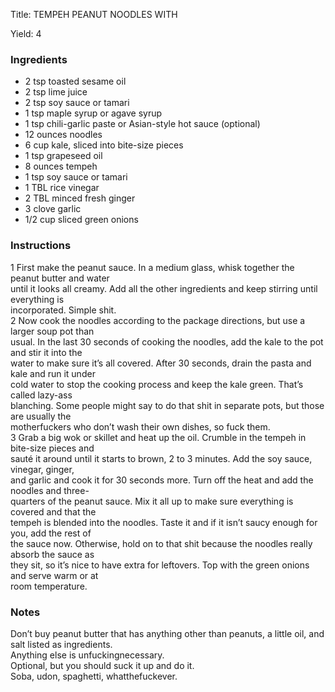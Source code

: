 <!DOCTYPE HTML PUBLIC "-//W3C//DTD HTML 4.0 Transitional//EN">
<html>
  <head>
  <title>TEMPEH PEANUT NOODLES WITH</title><link rel='stylesheet' href='style.css' type='text/css'><meta http-equiv="Content-Style-Stype" content="text/css">
     <meta http-equiv="Content-Type" content="text/html;charset=utf-8">
     </head><body><div class="recipe" itemscope itemtype="http://schema.org/Recipe"><div class='header'><p class="title"><span class="label">Title:</span> <span itemprop="name">TEMPEH PEANUT NOODLES WITH</span></p>
<p class="yields"><span class="label">Yield:</span> <span itemprop="recipeYield">4</span></p>
</div><div class="ing"><h3>Ingredients</h3><ul class="ing"><li class="ing" itemprop="ingredients">2 tsp toasted sesame oil </li>
<li class="ing" itemprop="ingredients">2 tsp lime juice </li>
<li class="ing" itemprop="ingredients">2 tsp soy sauce or tamari </li>
<li class="ing" itemprop="ingredients">1 tsp maple syrup or agave syrup </li>
<li class="ing" itemprop="ingredients">1 tsp chili-garlic paste or Asian-style hot sauce (optional)</li>
<li class="ing" itemprop="ingredients">12 ounces noodles </li>
<li class="ing" itemprop="ingredients">6 cup kale, sliced into bite-size pieces </li>
<li class="ing" itemprop="ingredients">1 tsp grapeseed oil </li>
<li class="ing" itemprop="ingredients">8 ounces tempeh </li>
<li class="ing" itemprop="ingredients">1 tsp soy sauce or tamari </li>
<li class="ing" itemprop="ingredients">1 TBL rice vinegar </li>
<li class="ing" itemprop="ingredients">2 TBL minced fresh ginger </li>
<li class="ing" itemprop="ingredients">3 clove garlic </li>
<li class="ing" itemprop="ingredients">1/2 cup sliced green onions </li>
</ul>
</div>
<div class="instructions"><h3 class="Instructions">Instructions</h3><div itemprop="recipeInstructions"><p>1 First make the peanut sauce. In a medium glass, whisk together the peanut butter and water<br>until it looks all creamy. Add all the other ingredients and keep stirring until everything is<br>incorporated. Simple shit.<br>2 Now cook the noodles according to the package directions, but use a larger soup pot than<br>usual. In the last 30 seconds of cooking the noodles, add the kale to the pot and stir it into the<br>water to make sure it’s all covered. After 30 seconds, drain the pasta and kale and run it under<br>cold water to stop the cooking process and keep the kale green. That’s called lazy-ass<br>blanching. Some people might say to do that shit in separate pots, but those are usually the<br>motherfuckers who don’t wash their own dishes, so fuck them.<br>3 Grab a big wok or skillet and heat up the oil. Crumble in the tempeh in bite-size pieces and<br>sauté it around until it starts to brown, 2 to 3 minutes. Add the soy sauce, vinegar, ginger,<br>and garlic and cook it for 30 seconds more. Turn off the heat and add the noodles and three-<br>quarters of the peanut sauce. Mix it all up to make sure everything is covered and that the<br>tempeh is blended into the noodles. Taste it and if it isn’t saucy enough for you, add the rest of<br>the sauce now. Otherwise, hold on to that shit because the noodles really absorb the sauce as<br>they sit, so it’s nice to have extra for leftovers. Top with the green onions and serve warm or at<br>room temperature.</p></div></div><div class="modifications"><h3 class="Notes">Notes</h3><p>Don’t buy peanut butter that has anything other than peanuts, a little oil, and salt listed as ingredients.<br>Anything else is unfuckingnecessary.<br> Optional, but you should suck it up and do it.<br> Soba, udon, spaghetti, whatthefuckever.</p></div></div>

</body>
</html>